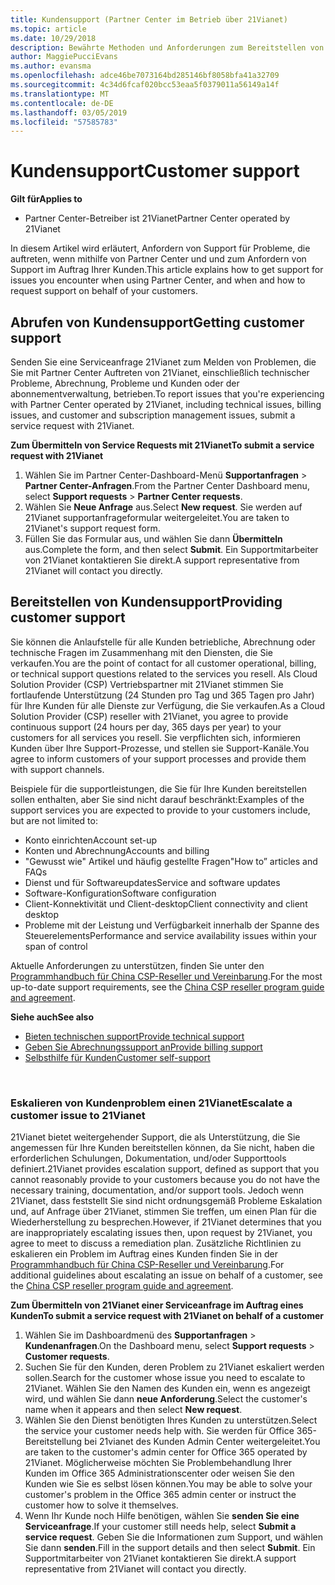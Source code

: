 ```yaml
---
title: Kundensupport (Partner Center im Betrieb über 21Vianet)
ms.topic: article
ms.date: 10/29/2018
description: Bewährte Methoden und Anforderungen zum Bereitstellen von Unterstützung für Ihre Kunden.
author: MaggiePucciEvans
ms.author: evansma
ms.openlocfilehash: adce46be7073164bd285146bf8058bfa41a32709
ms.sourcegitcommit: 4c34d6fcaf020bcc53eaa5f0379011a56149a14f
ms.translationtype: MT
ms.contentlocale: de-DE
ms.lasthandoff: 03/05/2019
ms.locfileid: "57585783"
---
```

# <a name="customer-support"></a><span data-ttu-id="600e0-103">Kundensupport</span><span class="sxs-lookup"><span data-stu-id="600e0-103">Customer support</span></span>

<span data-ttu-id="600e0-104">**Gilt für**</span><span class="sxs-lookup"><span data-stu-id="600e0-104">**Applies to**</span></span>

-   <span data-ttu-id="600e0-105">Partner Center-Betreiber ist 21Vianet</span><span class="sxs-lookup"><span data-stu-id="600e0-105">Partner Center operated by 21Vianet</span></span>

<span data-ttu-id="600e0-106">In diesem Artikel wird erläutert, Anfordern von Support für Probleme, die auftreten, wenn mithilfe von Partner Center und und zum Anfordern von Support im Auftrag Ihrer Kunden.</span><span class="sxs-lookup"><span data-stu-id="600e0-106">This article explains how to get support for issues you encounter when using Partner Center, and when and how to request support on behalf of your customers.</span></span> 

## <a name="getting-customer-support"></a><span data-ttu-id="600e0-107">Abrufen von Kundensupport</span><span class="sxs-lookup"><span data-stu-id="600e0-107">Getting customer support</span></span>

<span data-ttu-id="600e0-108">Senden Sie eine Serviceanfrage 21Vianet zum Melden von Problemen, die Sie mit Partner Center Auftreten von 21Vianet, einschließlich technischer Probleme, Abrechnung, Probleme und Kunden oder der abonnementverwaltung, betrieben.</span><span class="sxs-lookup"><span data-stu-id="600e0-108">To report issues that you're experiencing with Partner Center operated by 21Vianet, including technical issues, billing issues, and customer and subscription management issues, submit a service request with 21Vianet.</span></span>

<span data-ttu-id="600e0-109">**Zum Übermitteln von Service Requests mit 21Vianet**</span><span class="sxs-lookup"><span data-stu-id="600e0-109">**To submit a service request with 21Vianet**</span></span>

1. <span data-ttu-id="600e0-110">Wählen Sie im Partner Center-Dashboard-Menü **Supportanfragen** &gt; **Partner Center-Anfragen**.</span><span class="sxs-lookup"><span data-stu-id="600e0-110">From the Partner Center Dashboard menu, select **Support requests** &gt; **Partner Center requests**.</span></span>
2. <span data-ttu-id="600e0-111">Wählen Sie **Neue Anfrage** aus.</span><span class="sxs-lookup"><span data-stu-id="600e0-111">Select **New request**.</span></span> <span data-ttu-id="600e0-112">Sie werden auf 21Vianet supportanfrageformular weitergeleitet.</span><span class="sxs-lookup"><span data-stu-id="600e0-112">You are taken to 21Vianet's support request form.</span></span> 
3. <span data-ttu-id="600e0-113">Füllen Sie das Formular aus, und wählen Sie dann **Übermitteln** aus.</span><span class="sxs-lookup"><span data-stu-id="600e0-113">Complete the form, and then select **Submit**.</span></span> <span data-ttu-id="600e0-114">Ein Supportmitarbeiter von 21Vianet kontaktieren Sie direkt.</span><span class="sxs-lookup"><span data-stu-id="600e0-114">A support representative from 21Vianet will contact you directly.</span></span>

## <a name="providing-customer-support"></a><span data-ttu-id="600e0-115">Bereitstellen von Kundensupport</span><span class="sxs-lookup"><span data-stu-id="600e0-115">Providing customer support</span></span>

<span data-ttu-id="600e0-116">Sie können die Anlaufstelle für alle Kunden betriebliche, Abrechnung oder technische Fragen im Zusammenhang mit den Diensten, die Sie verkaufen.</span><span class="sxs-lookup"><span data-stu-id="600e0-116">You are the point of contact for all customer operational, billing, or technical support questions related to the services you resell.</span></span> <span data-ttu-id="600e0-117">Als Cloud Solution Provider (CSP) Vertriebspartner mit 21Vianet stimmen Sie fortlaufende Unterstützung (24 Stunden pro Tag und 365 Tagen pro Jahr) für Ihre Kunden für alle Dienste zur Verfügung, die Sie verkaufen.</span><span class="sxs-lookup"><span data-stu-id="600e0-117">As a Cloud Solution Provider (CSP) reseller with 21Vianet, you agree to provide continuous support (24 hours per day, 365 days per year) to your customers for all services you resell.</span></span> <span data-ttu-id="600e0-118">Sie verpflichten sich, informieren Kunden über Ihre Support-Prozesse, und stellen sie Support-Kanäle.</span><span class="sxs-lookup"><span data-stu-id="600e0-118">You agree to inform customers of your support processes and provide them with support channels.</span></span>  

<span data-ttu-id="600e0-119">Beispiele für die supportleistungen, die Sie für Ihre Kunden bereitstellen sollen enthalten, aber Sie sind nicht darauf beschränkt:</span><span class="sxs-lookup"><span data-stu-id="600e0-119">Examples of the support services you are expected to provide to your customers include, but are not limited to:</span></span>
 
-   <span data-ttu-id="600e0-120">Konto einrichten</span><span class="sxs-lookup"><span data-stu-id="600e0-120">Account set-up</span></span> 
-   <span data-ttu-id="600e0-121">Konten und Abrechnung</span><span class="sxs-lookup"><span data-stu-id="600e0-121">Accounts and billing</span></span> 
-   <span data-ttu-id="600e0-122">"Gewusst wie" Artikel und häufig gestellte Fragen</span><span class="sxs-lookup"><span data-stu-id="600e0-122">"How to” articles and FAQs</span></span> 
-   <span data-ttu-id="600e0-123">Dienst und für Softwareupdates</span><span class="sxs-lookup"><span data-stu-id="600e0-123">Service and software updates</span></span> 
-   <span data-ttu-id="600e0-124">Software-Konfiguration</span><span class="sxs-lookup"><span data-stu-id="600e0-124">Software configuration</span></span> 
-   <span data-ttu-id="600e0-125">Client-Konnektivität und Client-desktop</span><span class="sxs-lookup"><span data-stu-id="600e0-125">Client connectivity and client desktop</span></span>
-   <span data-ttu-id="600e0-126">Probleme mit der Leistung und Verfügbarkeit innerhalb der Spanne des Steuerelements</span><span class="sxs-lookup"><span data-stu-id="600e0-126">Performance and service availability issues within your span of control</span></span> 

<span data-ttu-id="600e0-127">Aktuelle Anforderungen zu unterstützen, finden Sie unter den [Programmhandbuch für China CSP-Reseller und Vereinbarung](csp-program-guide-and-agreements.md).</span><span class="sxs-lookup"><span data-stu-id="600e0-127">For the most up-to-date support requirements, see the [China CSP reseller program guide and agreement](csp-program-guide-and-agreements.md).</span></span>

<span data-ttu-id="600e0-128">**Siehe auch**</span><span class="sxs-lookup"><span data-stu-id="600e0-128">**See also**</span></span>

-   [<span data-ttu-id="600e0-129">Bieten technischen support</span><span class="sxs-lookup"><span data-stu-id="600e0-129">Provide technical support</span></span>](provide-technical-support.md)
-   [<span data-ttu-id="600e0-130">Geben Sie Abrechnungssupport an</span><span class="sxs-lookup"><span data-stu-id="600e0-130">Provide billing support</span></span>](provide-billing-support.md)
-   [<span data-ttu-id="600e0-131">Selbsthilfe für Kunden</span><span class="sxs-lookup"><span data-stu-id="600e0-131">Customer self-support</span></span>](customer-self-support.md)

 
### <a name="escalate-a-customer-issue-to-21vianet"></a><span data-ttu-id="600e0-132">Eskalieren von Kundenproblem einen 21Vianet</span><span class="sxs-lookup"><span data-stu-id="600e0-132">Escalate a customer issue to 21Vianet</span></span> 

<span data-ttu-id="600e0-133">21Vianet bietet weitergehender Support, die als Unterstützung, die Sie angemessen für Ihre Kunden bereitstellen können, da Sie nicht, haben die erforderlichen Schulungen, Dokumentation, und/oder Supporttools definiert.</span><span class="sxs-lookup"><span data-stu-id="600e0-133">21Vianet provides escalation support, defined as support that you cannot reasonably provide to your customers because you do not have the necessary training, documentation, and/or support tools.</span></span> <span data-ttu-id="600e0-134">Jedoch wenn 21Vianet, dass feststellt Sie sind nicht ordnungsgemäß Probleme Eskalation und, auf Anfrage über 21Vianet, stimmen Sie treffen, um einen Plan für die Wiederherstellung zu besprechen.</span><span class="sxs-lookup"><span data-stu-id="600e0-134">However, if 21Vianet determines that you are inappropriately escalating issues then, upon request by 21Vianet, you agree to meet to discuss a remediation plan.</span></span> <span data-ttu-id="600e0-135">Zusätzliche Richtlinien zu eskalieren ein Problem im Auftrag eines Kunden finden Sie in der [Programmhandbuch für China CSP-Reseller und Vereinbarung](csp-program-guide-and-agreements.md).</span><span class="sxs-lookup"><span data-stu-id="600e0-135">For additional guidelines about escalating an issue on behalf of a customer, see the [China CSP reseller program guide and agreement](csp-program-guide-and-agreements.md).</span></span>

<span data-ttu-id="600e0-136">**Zum Übermitteln von 21Vianet einer Serviceanfrage im Auftrag eines Kunden**</span><span class="sxs-lookup"><span data-stu-id="600e0-136">**To submit a service request with 21Vianet on behalf of a customer**</span></span>

1. <span data-ttu-id="600e0-137">Wählen Sie im Dashboardmenü des **Supportanfragen** &gt; **Kundenanfragen**.</span><span class="sxs-lookup"><span data-stu-id="600e0-137">On the Dashboard menu, select **Support requests** &gt; **Customer requests**.</span></span>
2. <span data-ttu-id="600e0-138">Suchen Sie für den Kunden, deren Problem zu 21Vianet eskaliert werden sollen.</span><span class="sxs-lookup"><span data-stu-id="600e0-138">Search for the customer whose issue you need to escalate to 21Vianet.</span></span> <span data-ttu-id="600e0-139">Wählen Sie den Namen des Kunden ein, wenn es angezeigt wird, und wählen Sie dann **neue Anforderung**.</span><span class="sxs-lookup"><span data-stu-id="600e0-139">Select the customer's name when it appears and then select **New request**.</span></span>
3. <span data-ttu-id="600e0-140">Wählen Sie den Dienst benötigten Ihres Kunden zu unterstützen.</span><span class="sxs-lookup"><span data-stu-id="600e0-140">Select the service your customer needs help with.</span></span> <span data-ttu-id="600e0-141">Sie werden für Office 365-Bereitstellung bei 21vianet des Kunden Admin Center weitergeleitet.</span><span class="sxs-lookup"><span data-stu-id="600e0-141">You are taken to the customer's admin center for Office 365 operated by 21Vianet.</span></span> <span data-ttu-id="600e0-142">Möglicherweise möchten Sie Problembehandlung Ihrer Kunden im Office 365 Administrationscenter oder weisen Sie den Kunden wie Sie es selbst lösen können.</span><span class="sxs-lookup"><span data-stu-id="600e0-142">You may be able to solve your customer's problem in the Office 365 admin center or instruct the customer how to solve it themselves.</span></span>
4. <span data-ttu-id="600e0-143">Wenn Ihr Kunde noch Hilfe benötigen, wählen Sie **senden Sie eine Serviceanfrage**.</span><span class="sxs-lookup"><span data-stu-id="600e0-143">If your customer still needs help, select **Submit a service request**.</span></span> <span data-ttu-id="600e0-144">Geben Sie die Informationen zum Support, und wählen Sie dann **senden**.</span><span class="sxs-lookup"><span data-stu-id="600e0-144">Fill in the support details and then select **Submit**.</span></span> <span data-ttu-id="600e0-145">Ein Supportmitarbeiter von 21Vianet kontaktieren Sie direkt.</span><span class="sxs-lookup"><span data-stu-id="600e0-145">A support representative from 21Vianet will contact you directly.</span></span>




 




